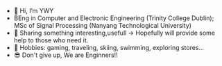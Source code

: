 - 👋 Hi, I’m YWY
- BEng in Computer and Electronic Engineering (Trinity College Dublin); MSc of Signal Processing (Nanyang Technological University)
- 💞️ Sharing something interesting,usefull -> Hopefully will provide some help to those who need it.
- 👒 Hobbies: gaming, traveling, skiing, swimming, exploring stores...
- 😎 Don't give up, We are Enginners!!

